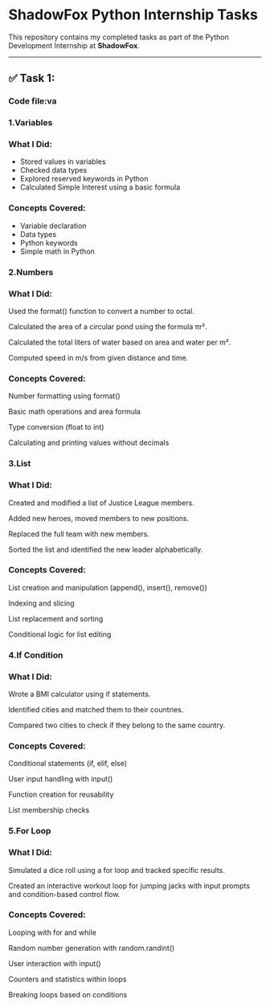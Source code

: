 # ShadowFox Python Internship Tasks

This repository contains my completed tasks as part of the Python Development Internship at **ShadowFox**.

---

## ✅ Task 1:
### Code file:va
### 1.Variables

### What I Did:
- Stored values in variables
- Checked data types
- Explored reserved keywords in Python
- Calculated Simple Interest using a basic formula

### Concepts Covered:
- Variable declaration
- Data types
- Python keywords
- Simple math in Python
### 2.Numbers

### What I Did:

Used the format() function to convert a number to octal.

Calculated the area of a circular pond using the formula πr².

Calculated the total liters of water based on area and water per m².

Computed speed in m/s from given distance and time.

### Concepts Covered:

Number formatting using format()

Basic math operations and area formula

Type conversion (float to int)

Calculating and printing values without decimals

 ### 3.List

### What I Did:

Created and modified a list of Justice League members.

Added new heroes, moved members to new positions.

Replaced the full team with new members.

Sorted the list and identified the new leader alphabetically.



### Concepts Covered:

List creation and manipulation (append(), insert(), remove())

Indexing and slicing

List replacement and sorting

Conditional logic for list editing

### 4.If Condition

### What I Did:

Wrote a BMI calculator using if statements.

Identified cities and matched them to their countries.

Compared two cities to check if they belong to the same country.

### Concepts Covered:

Conditional statements (if, elif, else)

User input handling with input()

Function creation for reusability

List membership checks

### 5.For Loop

### What I Did:

Simulated a dice roll using a for loop and tracked specific results.

Created an interactive workout loop for jumping jacks with input prompts and condition-based control flow.

### Concepts Covered:

Looping with for and while

Random number generation with random.randint()

User interaction with input()

Counters and statistics within loops

Breaking loops based on conditions

